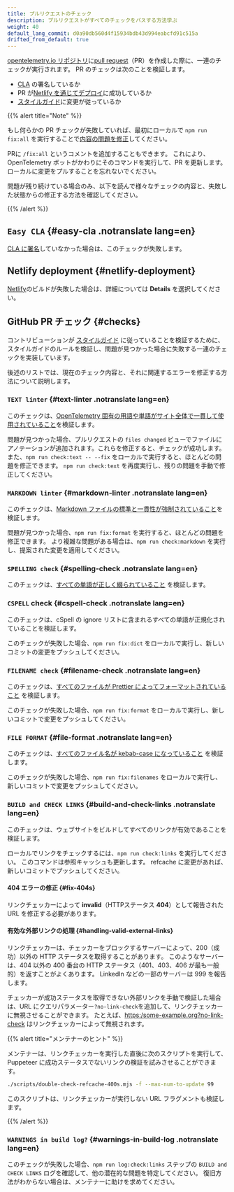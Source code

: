 ```yaml
---
title: プルリクエストのチェック
description: プルリクエストがすべてのチェックをパスする方法学ぶ
weight: 40
default_lang_commit: d0a90db560d4f15934bdb43d994eabcfd91c515a
drifted_from_default: true
---
```


[opentelemetry.io リポジトリ](https://github.com/open-telemetry/opentelemetry.io)に[pull request](https://docs.github.com/en/get-started/learning-about-github/github-glossary#pull-request)（PR）を作成した際に、一連のチェックが実行されます。
PR のチェックは次のことを検証します。

- [CLA](#easy-cla) の署名しているか
- PR が[Netlify を通じてデプロイ](#netlify-deployment)に成功しているか
- [スタイルガイド](#checks)に変更が従っているか

{{% alert title="Note" %}}

もし何らかの PR チェックが失敗していれば、最初にローカルで `npm run fix:all` を実行することで[内容の問題を修正](../pull-requests/#fix-issues)してください。

PRに `/fix:all` というコメントを追加することもできます。
これにより、OpenTelemetry ボットがかわりにそのコマンドを実行して、PR を更新します。
ローカルに変更をプルすることを忘れないでください。

問題が残り続けている場合のみ、以下を読んで様々なチェックの内容と、失敗した状態からの修正する方法を確認してください。

{{% /alert %}}

## `Easy CLA` {#easy-cla .notranslate lang=en}

[CLA に署名](../prerequisites/#cla)していなかった場合は、このチェックが失敗します。

## Netlify deployment {#netlify-deployment}

[Netlify](https://www.netlify.com/)のビルドが失敗した場合は、詳細については **Details** を選択してください。

## GitHub PR チェック {#checks}

コントリビューションが [スタイルガイド](../style-guide/) に従っていることを検証するために、スタイルガイドのルールを検証し、問題が見つかった場合に失敗する一連のチェックを実装しています。

後述のリストでは、現在のチェック内容と、それに関連するエラーを修正する方法について説明します。

### `TEXT linter` {#text-linter .notranslate lang=en}

このチェックは、[OpenTelemetry 固有の用語や単語がサイト全体で一貫して使用されていること](../style-guide/#opentelemetryio-word-list)を検証します。

問題が見つかった場合、プルリクエストの `files changed` ビューでファイルにアノテーションが追加されます。これらを修正すると、チェックが成功します。
また、`npm run check:text -- --fix` をローカルで実行すると、ほとんどの問題を修正できます。
`npm run check:text` を再度実行し、残りの問題を手動で修正してください。

### `MARKDOWN linter` {#markdown-linter .notranslate lang=en}

このチェックは、[Markdown ファイルの標準と一貫性が強制されていること](../style-guide/#markdown-standards)を検証します。

問題が見つかった場合、`npm run fix:format` を実行すると、ほとんどの問題を修正できます。
より複雑な問題がある場合は、`npm run check:markdown` を実行し、提案された変更を適用してください。

### `SPELLING check` {#spelling-check .notranslate lang=en}

このチェックは、[すべての単語が正しく綴られていること](../style-guide/#spell-checking) を検証します。

### `CSPELL` check {#cspell-check .notranslate lang=en}

このチェックは、cSpell の ignore リストに含まれるすべての単語が正規化されていることを検証します。

このチェックが失敗した場合、`npm run fix:dict` をローカルで実行し、新しいコミットの変更をプッシュしてください。

### `FILENAME check` {#filename-check .notranslate lang=en}

このチェックは、[すべてのファイルが Prettier によってフォーマットされていること](../style-guide/#file-format) を検証します。

このチェックが失敗した場合、`npm run fix:format` をローカルで実行し、新しいコミットで変更をプッシュしてください。

### `FILE FORMAT` {#file-format .notranslate lang=en}

このチェックは、[すべてのファイル名が kebab-case になっていること](../style-guide/#file-names) を検証します。

このチェックが失敗した場合、`npm run fix:filenames` をローカルで実行し、新しいコミットで変更をプッシュしてください。

### `BUILD and CHECK LINKS` {#build-and-check-links .notranslate lang=en}

このチェックは、ウェブサイトをビルドしてすべてのリンクが有効であることを検証します。

ローカルでリンクをチェックするには、`npm run check:links` を実行してください。
このコマンドは参照キャッシュも更新します。
refcache に変更があれば、新しいコミットでプッシュしてください。

#### 404 エラーの修正 {#fix-404s}

リンクチェッカーによって **invalid**（HTTPステータス **404**）として報告された URL を修正する必要があります。

#### 有効な外部リンクの処理 {#handling-valid-external-links}

リンクチェッカーは、チェッカーをブロックするサーバーによって、200（成功）以外の HTTP ステータスを取得することがあります。
このようなサーバーは、404 以外の 400 番台の HTTP ステータス（401、403、406 が最も一般的）を返すことがよくあります。
LinkedIn などの一部のサーバーは 999 を報告します。

チェッカーが成功ステータスを取得できない外部リンクを手動で検証した場合は、URL にクエリパラメーター`?no-link-check`を追加して、リンクチェッカーに無視させることができます。
たとえば、<https:/some-example.org?no-link-check> はリンクチェッカーによって無視されます。

{{% alert title="メンテナーのヒント" %}}

メンテナーは、リンクチェッカーを実行した直後に次のスクリプトを実行して、Puppeteer に成功ステータスでないリンクの検証を試みさせることができます。

```sh
./scripts/double-check-refcache-400s.mjs -f --max-num-to-update 99
```

このスクリプトは、リンクチェッカーが実行しない URL フラグメントも検証します。

{{% /alert %}}

### `WARNINGS in build log?` {#warnings-in-build-log .notranslate lang=en}

このチェックが失敗した場合、`npm run log:check:links` ステップの `BUILD and CHECK LINKS` ログを確認して、他の潜在的な問題を特定してください。
復旧方法がわからない場合は、メンテナーに助けを求めてください。
